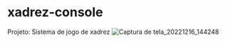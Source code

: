 # xadrez-console
Projeto: Sistema de jogo de xadrez
![Captura de tela_20221216_144248](https://user-images.githubusercontent.com/115935804/209810916-f037894c-f7b3-4f30-a5c2-a468bdc9bf9e.png)
